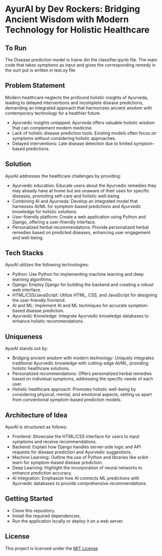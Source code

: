 # AyurAI by Dev Rockers: Bridging Ancient Wisdom with Modern Technology for Holistic Healthcare
## To Run
The Disease prediction model is traine din the classifier.ipynb file.
The main code that takes symptoms as input and gives the corresponding remedy in the ourt put is written in test.oy file
## Problem Statement
Modern healthcare neglects the profound holistic insights of Ayurveda, leading to delayed interventions and incomplete disease predictions, demanding an integrated approach that harmonizes ancient wisdom with contemporary technology for a healthier future.

- Ayurvedic insights untapped: Ayurveda offers valuable holistic wisdom that can complement modern medicine.
- Lack of holistic disease prediction tools: Existing models often focus on symptoms without considering holistic approaches.
- Delayed interventions: Late disease detection due to limited symptom-based predictions.

## Solution
AyurAI addresses the healthcare challenges by providing:

- Ayurvedic education: Educate users about the Ayurvedic remedies they may already have at home but are unaware of their uses for specific diseases, promoting self-care and holistic well-being.
- Combining AI and Ayurveda: Develop an integrated model that harnesses AI/ML for symptom-based predictions and Ayurvedic knowledge for holistic solutions.
- User-friendly platform: Create a web application using Python and Django, offering a user-friendly interface.
- Personalized herbal recommendations: Provide personalized herbal remedies based on predicted diseases, enhancing user engagement and well-being.

## Tech Stacks
AyurAI utilizes the following technologies:

- Python: Use Python for implementing machine learning and deep learning algorithms.
- Django: Employ Django for building the backend and creating a robust web interface.
- HTML/CSS/JavaScript: Utilize HTML, CSS, and JavaScript for designing the user-friendly frontend.
- AI and ML: Implement AI and ML techniques for accurate symptom-based disease prediction.
- Ayurvedic Knowledge: Integrate Ayurvedic knowledge databases to enhance holistic recommendations.

## Uniqueness
AyurAI stands out by:

- Bridging ancient wisdom with modern technology: Uniquely integrates traditional Ayurvedic knowledge with cutting-edge AI/ML, providing holistic healthcare solutions.
- Personalized recommendations: Offers personalized herbal remedies based on individual symptoms, addressing the specific needs of each user.
- Holistic healthcare approach: Promotes holistic well-being by considering physical, mental, and emotional aspects, setting us apart from conventional symptom-based prediction models.

## Architecture of Idea
AyurAI is structured as follows:

- Frontend: Showcase the HTML/CSS interface for users to input symptoms and receive recommendations.
- Backend: Explain how Django handles server-side logic and API requests for disease prediction and Ayurvedic suggestions.
- Machine Learning: Outline the use of Python and libraries like scikit-learn for symptom-based disease prediction.
- Deep Learning: Highlight the incorporation of neural networks to enhance prediction accuracy.
- AI Integration: Emphasize how AI connects ML predictions with Ayurvedic databases to provide comprehensive recommendations.

## Getting Started
- Clone this repository.
- Install the required dependencies.
- Run the application locally or deploy it on a web server.


## License
This project is licensed under the [MIT License](LICENSE)
